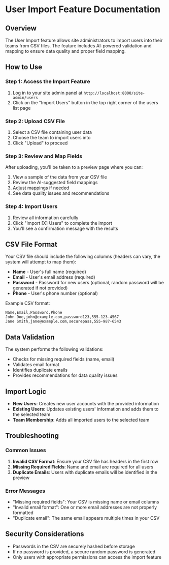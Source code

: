 # User Import Feature Documentation

## Overview

The User Import feature allows site administrators to import users into their teams from CSV files. The feature includes AI-powered validation and mapping to ensure data quality and proper field mapping.

## How to Use

### Step 1: Access the Import Feature

1. Log in to your site admin panel at `http://localhost:8000/site-admin/users`
2. Click on the "Import Users" button in the top right corner of the users list page

### Step 2: Upload CSV File

1. Select a CSV file containing user data
2. Choose the team to import users into
3. Click "Upload" to proceed

### Step 3: Review and Map Fields

After uploading, you'll be taken to a preview page where you can:

1. View a sample of the data from your CSV file
2. Review the AI-suggested field mappings
3. Adjust mappings if needed
4. See data quality issues and recommendations

### Step 4: Import Users

1. Review all information carefully
2. Click "Import [X] Users" to complete the import
3. You'll see a confirmation message with the results

## CSV File Format

Your CSV file should include the following columns (headers can vary, the system will attempt to map them):

- **Name** - User's full name (required)
- **Email** - User's email address (required)
- **Password** - Password for new users (optional, random password will be generated if not provided)
- **Phone** - User's phone number (optional)

Example CSV format:
```
Name,Email,Password,Phone
John Doe,john@example.com,password123,555-123-4567
Jane Smith,jane@example.com,securepass,555-987-6543
```

## Data Validation

The system performs the following validations:

- Checks for missing required fields (name, email)
- Validates email format
- Identifies duplicate emails
- Provides recommendations for data quality issues

## Import Logic

- **New Users**: Creates new user accounts with the provided information
- **Existing Users**: Updates existing users' information and adds them to the selected team
- **Team Membership**: Adds all imported users to the selected team

## Troubleshooting

### Common Issues

1. **Invalid CSV Format**: Ensure your CSV file has headers in the first row
2. **Missing Required Fields**: Name and email are required for all users
3. **Duplicate Emails**: Users with duplicate emails will be identified in the preview

### Error Messages

- "Missing required fields": Your CSV is missing name or email columns
- "Invalid email format": One or more email addresses are not properly formatted
- "Duplicate email": The same email appears multiple times in your CSV

## Security Considerations

- Passwords in the CSV are securely hashed before storage
- If no password is provided, a secure random password is generated
- Only users with appropriate permissions can access the import feature
